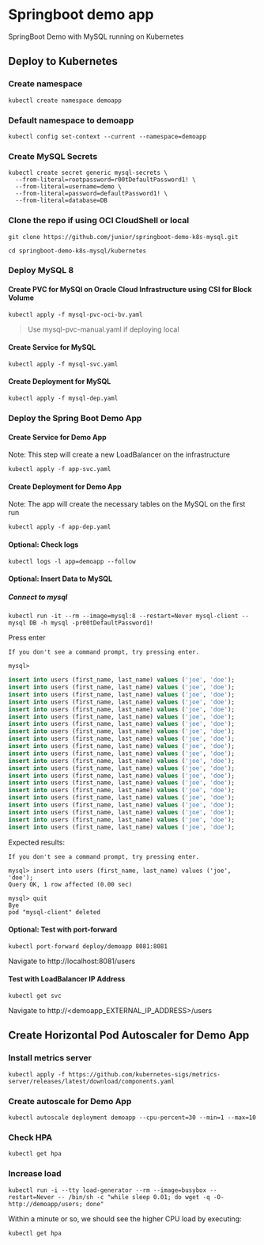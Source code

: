 # Springboot demo app

SpringBoot Demo with MySQL running on Kubernetes

## Deploy to Kubernetes

### Create namespace

```shell
kubectl create namespace demoapp
```

### Default namespace to demoapp

```shell
kubectl config set-context --current --namespace=demoapp
```

### Create MySQL Secrets

```shell
kubectl create secret generic mysql-secrets \
  --from-literal=rootpassword=r00tDefaultPassword1! \
  --from-literal=username=demo \
  --from-literal=password=defaultPassword1! \
  --from-literal=database=DB
```

### Clone the repo if using OCI CloudShell or local

```shell
git clone https://github.com/junior/springboot-demo-k8s-mysql.git
```

```shell
cd springboot-demo-k8s-mysql/kubernetes
```

### Deploy MySQL 8

#### Create PVC for MySQl on Oracle Cloud Infrastructure using CSI for Block Volume

```shell
kubectl apply -f mysql-pvc-oci-bv.yaml
```

> Use mysql-pvc-manual.yaml if deploying local

#### Create Service for MySQL

```shell
kubectl apply -f mysql-svc.yaml
```

#### Create Deployment for MySQL

```shell
kubectl apply -f mysql-dep.yaml
```

### Deploy the Spring Boot Demo App

#### Create Service for Demo App

Note: This step will create a new LoadBalancer on the infrastructure

```shell
kubectl apply -f app-svc.yaml
```

#### Create Deployment for Demo App

Note: The app will create the necessary tables on the MySQL on the first run

```shell
kubectl apply -f app-dep.yaml
```

#### Optional: Check logs

```shell
kubectl logs -l app=demoapp --follow
```

#### Optional: Insert Data to MySQL

##### Connect to mysql

```shell
kubectl run -it --rm --image=mysql:8 --restart=Never mysql-client -- mysql DB -h mysql -pr00tDefaultPassword1!
```

Press enter

```shell
If you don't see a command prompt, try pressing enter.

mysql>
```

```sql
insert into users (first_name, last_name) values ('joe', 'doe');
insert into users (first_name, last_name) values ('joe', 'doe');
insert into users (first_name, last_name) values ('joe', 'doe');
insert into users (first_name, last_name) values ('joe', 'doe');
insert into users (first_name, last_name) values ('joe', 'doe');
insert into users (first_name, last_name) values ('joe', 'doe');
insert into users (first_name, last_name) values ('joe', 'doe');
insert into users (first_name, last_name) values ('joe', 'doe');
insert into users (first_name, last_name) values ('joe', 'doe');
insert into users (first_name, last_name) values ('joe', 'doe');
insert into users (first_name, last_name) values ('joe', 'doe');
insert into users (first_name, last_name) values ('joe', 'doe');
insert into users (first_name, last_name) values ('joe', 'doe');
insert into users (first_name, last_name) values ('joe', 'doe');
insert into users (first_name, last_name) values ('joe', 'doe');
insert into users (first_name, last_name) values ('joe', 'doe');
insert into users (first_name, last_name) values ('joe', 'doe');
insert into users (first_name, last_name) values ('joe', 'doe');
insert into users (first_name, last_name) values ('joe', 'doe');
insert into users (first_name, last_name) values ('joe', 'doe');
insert into users (first_name, last_name) values ('joe', 'doe');
```

Expected results:

```shell
If you don't see a command prompt, try pressing enter.

mysql> insert into users (first_name, last_name) values ('joe', 'doe');
Query OK, 1 row affected (0.00 sec)

mysql> quit
Bye
pod "mysql-client" deleted
```

#### Optional: Test with port-forward

```shell
kubectl port-forward deploy/demoapp 8081:8081
```

Navigate to http://localhost:8081/users

#### Test with LoadBalancer IP Address

```shell
kubectl get svc
```

Navigate to http://<demoapp_EXTERNAL_IP_ADDRESS>/users

## Create Horizontal Pod Autoscaler for Demo App

### Install metrics server

```shell
kubectl apply -f https://github.com/kubernetes-sigs/metrics-server/releases/latest/download/components.yaml
```

### Create autoscale for Demo App

```shell
kubectl autoscale deployment demoapp --cpu-percent=30 --min=1 --max=10
```

### Check HPA

```shell
kubectl get hpa
```

### Increase load

```shell
kubectl run -i --tty load-generator --rm --image=busybox --restart=Never -- /bin/sh -c "while sleep 0.01; do wget -q -O- http://demoapp/users; done"
```

Within a minute or so, we should see the higher CPU load by executing:

```shell
kubectl get hpa
```
